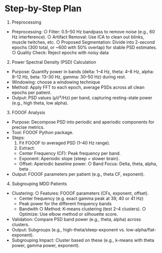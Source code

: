 # Step-by-Step Plan
1. Preprocessing
  -	Preprocessing:
    ○	Filter: 0.5–50 Hz bandpass to remove noise (e.g., 60 Hz interference).
    ○	Artifact Removal: Use ICA to clean out blinks, muscle twitches, etc.
    ○	Proposed Segmentation: Divide into 2-second epochs (300 total, or ~600 with 50% overlap) for stable PSD estimates.
    ○	Quality Check: Reject epochs with noisy data
2. Power Spectral Density (PSD) Calculation
  -	Purpose: Quantify power in bands (delta: 1–4 Hz, theta: 4–8 Hz, alpha: 8–12 Hz, beta: 13–30 Hz, gamma: 30–50 Hz) during rest.
  -	Windowing: choose a windowing technique
  -	Method: Apply FFT to each epoch, average PSDs across all clean epochs per patient.
  -	Output: PSD values (µV²/Hz) per band, capturing resting-state power (e.g., high theta, low alpha).

3. FOOOF Analysis
  -	Purpose: Decompose PSD into periodic and aperiodic components for precise metrics.
  -	Tool: FOOOF Python package.
  -	Steps:
    1.	Fit FOOOF to averaged PSD (1–40 Hz range).
    2.	Extract:
      -	Center Frequency (CF): Peak frequency per band.
      -	Exponent: Aperiodic slope (steep = slower brain).
      -	Offset: Aperiodic baseline power.
        ○	Band Focus: Delta, theta, alpha, beta .
  -	Output: FOOOF parameters per patient (e.g., theta CF, exponent).

4. Subgrouping MDD Patients
  -	Clustering:
    ○	 Features: FOOOF parameters (CFs, exponent, offset).
      -	Center frequency (e.g. exact gamma peak at 39, 40 or 41 Hz)
      -	Peak power for the different frequency bands
      -	Bandwith
    ○	Method: K-means clustering (test 2–4 clusters).
    ○	Optimize: Use elbow method or silhouette score.
  -	Validation: Compare PSD band power (e.g., theta, alpha) across clusters.
  -	Output: Subgroups (e.g., high-theta/steep-exponent vs. low-alpha/flat-exponent).
  - Subgrouping Impact: Cluster based on these (e.g., k-means with theta power, gamma power, exponent).
